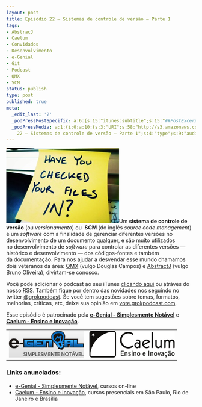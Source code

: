 ```yaml
---
layout: post
title: Episódio 22 – Sistemas de controle de versão – Parte 1
tags:
- AbstracJ
- Caelum
- Convidados
- Desenvolvimento
- e-Genial
- Git
- Podcast
- QMX
- SCM
status: publish
type: post
published: true
meta:
  _edit_last: '2'
  _podPressPostSpecific: a:6:{s:15:"itunes:subtitle";s:15:"##PostExcerpt##";s:14:"itunes:summary";s:15:"##PostExcerpt##";s:15:"itunes:keywords";s:17:"##WordPressCats##";s:13:"itunes:author";s:10:"##Global##";s:15:"itunes:explicit";s:7:"Default";s:12:"itunes:block";s:7:"Default";}
  _podPressMedia: a:1:{i:0;a:10:{s:3:"URI";s:58:"http://s3.amazonaws.com/grokpodcast/grokpodcast-22-scm.mp3";s:5:"title";s:60:"Episódio
    22 – Sistemas de controle de versão – Parte 1";s:4:"type";s:9:"audio_mp3";s:4:"size";s:8:"16618633";s:8:"duration";s:5:"17:13";s:12:"previewImage";s:77:"http://grokpodcast.com/wp-content/plugins/podpress/images/vpreview_center.png";s:10:"dimensionW";s:1:"0";s:10:"dimensionH";s:1:"0";s:3:"rss";s:2:"on";s:4:"atom";s:2:"on";}}
---
```

<a href="/images/2011/03/3854554155_6b4c8ab808_b.jpg"><img class="alignleft size-medium wp-image-128" title="3854554155_6b4c8ab808_b" src="/images/2011/03/3854554155_6b4c8ab808_b-300x200.jpg" alt="" width="300" height="200" /></a>Um <strong>sistema de controle de versão</strong> (ou <em>versionamento</em>) ou  <strong>SCM</strong> (do inglês <em>source code management</em>) é um <em>software</em> com a finalidade de gerenciar diferentes versões no desenvolvimento de um documento qualquer, e são muito utilizados no desenvolvimento de <em>software</em> para controlar as diferentes versões — histórico e desenvolvimento — dos códigos-fontes e também da documentação. Para nos ajudar a desvendar esse mundo chamamos dois veteranos da área: <a href="http://twitter.com/qmx" target="_blank">QMX</a> (vulgo Douglas Campos) e <a href="http://twitter.com/abstractj" target="_blank">AbstractJ</a> (vulgo Bruno Oliveira), divirtam-se conosco.

Você pode adicionar o podcast ao seu iTunes <a href="http://itunes.apple.com/us/podcast/grok-podcast/id393122038" target="_blank">clicando aqui</a> ou atráves do nosso <a href="http://grokpodcast.com/feed/" target="_blank">RSS</a>. Também fique por dentro das novidades nos seguindo no twitter <a href="http://twitter.com/GrokPodcast" target="_blank">@grokpodcast</a>. Se você tem sugestões sobre temas, formatos, melhorias, críticas, etc, deixe sua opinião em <a href="http://vote.grokpodcast.com" target="_blank">vote.grokpodcast.com</a>.

Esse episódio é patrocinado pela <strong><a href="http://www.egenial.com.br" target="_blank">e-Genial - Simplesmente Notável</a></strong> e <strong><a href="http://www.caelum.com.br" target="_blank">Caelum - Ensino e Inovação</a></strong>.
<table class="alignright">
<tbody>
<tr>
<td><a href="http://www.egenial.com.br" target="_blank"><img class="alignright size-full wp-image-40" title="e-Genial - Simplesmente Notável" src="/images/2010/09/logo_egenial.jpg" alt="" width="200" height="71" /></a></td>
<td><a href="http://www.caelum.com.br" target="_blank"><img class="alignright size-full wp-image-40" title="Caelum - Ensino e Inovação" src="/images/2010/11/caelum-logo.png" alt="" width="227" height="71" /></a></td>
</tr>
</tbody>
</table>
<h3>Links anunciados:</h3>
<ul>
	<li><a href="http://www.egenial.com.br" target="_blank">e-Genial - Simplesmente Notável</a>, cursos on-line</li>
	<li><a href="http://www.caelum.com.br" target="_blank">Caelum - Ensino e Inovação</a>, cursos presenciais em São Paulo, Rio de Janeiro e Brasilia</li>
</ul>
